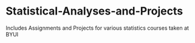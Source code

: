 # Statistical-Analyses-and-Projects
Includes Assignments and Projects for various statistics courses taken at BYUI
